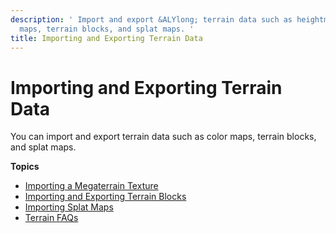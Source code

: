 ```yaml
---
description: ' Import and export &ALYlong; terrain data such as heightmaps, color
  maps, terrain blocks, and splat maps. '
title: Importing and Exporting Terrain Data
---
```

# Importing and Exporting Terrain Data<a name="terrain-import-data"></a>

You can import and export terrain data such as color maps, terrain blocks, and splat maps\.

**Topics**
+ [Importing a Megaterrain Texture](/docs/userguide/terrain/import-color-megaterrain.md)
+ [Importing and Exporting Terrain Blocks](/docs/userguide/terrain/import.md)
+ [Importing Splat Maps](/docs/userguide/terrain/splat-maps.md)
+ [Terrain FAQs](/docs/userguide/terrain/troubleshoot.md)